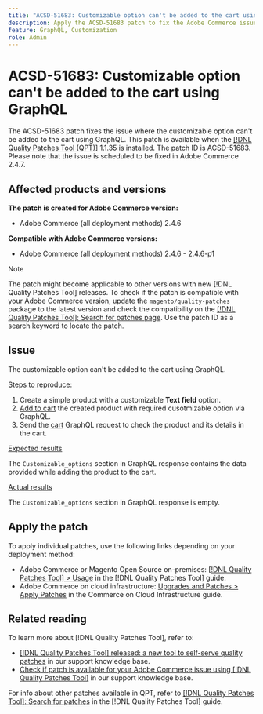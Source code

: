 ```yaml
---
title: "ACSD-51683: Customizable option can't be added to the cart using GraphQL"
description: Apply the ACSD-51683 patch to fix the Adobe Commerce issue where the customizable option can't be added to the cart using GraphQL.
feature: GraphQL, Customization
role: Admin
---
```

# ACSD-51683: Customizable option can't be added to the cart using GraphQL

The ACSD-51683 patch fixes the issue where the customizable option can't be added to the cart using GraphQL. This patch is available when the [[!DNL Quality Patches Tool (QPT)]](/help/announcements/adobe-commerce-announcements/magento-quality-patches-released-new-tool-to-self-serve-quality-patches.md) 1.1.35 is installed. The patch ID is ACSD-51683. Please note that the issue is scheduled to be fixed in Adobe Commerce 2.4.7.

## Affected products and versions

**The patch is created for Adobe Commerce version:**

* Adobe Commerce (all deployment methods) 2.4.6

**Compatible with Adobe Commerce versions:**

* Adobe Commerce (all deployment methods) 2.4.6 - 2.4.6-p1

>[!NOTE]
>
>The patch might become applicable to other versions with new [!DNL Quality Patches Tool] releases. To check if the patch is compatible with your Adobe Commerce version, update the `magento/quality-patches` package to the latest version and check the compatibility on the [[!DNL Quality Patches Tool]: Search for patches page](https://experienceleague.adobe.com/tools/commerce-quality-patches/index.html). Use the patch ID as a search keyword to locate the patch.

## Issue

The customizable option can't be added to the cart using GraphQL.

<u>Steps to reproduce</u>:

1. Create a simple product with a customizable **Text field** option.
1. [Add to cart](https://developer.adobe.com/commerce/webapi/graphql/tutorials/checkout/add-product-to-cart/) the created product with required cusotmizable option via GraphQL.
2. Send the [cart](https://developer.adobe.com/commerce/webapi/graphql/schema/cart/queries/cart/) GraphQL request to check the product and its details in the cart.

<u>Expected results</u>

The `Customizable_options` section in GraphQL response contains the data provided while adding the product to the cart.

<u>Actual results</u>

The `Customizable_options` section in GraphQL response is empty.

## Apply the patch

To apply individual patches, use the following links depending on your deployment method:

* Adobe Commerce or Magento Open Source on-premises: [[!DNL Quality Patches Tool] > Usage](<https://experienceleague.adobe.com/docs/commerce-operations/tools/quality-patches-tool/usage.html>) in the [!DNL Quality Patches Tool] guide.
* Adobe Commerce on cloud infrastructure: [Upgrades and Patches > Apply Patches](https://experienceleague.adobe.com/docs/commerce-cloud-service/user-guide/develop/upgrade/apply-patches.html) in the Commerce on Cloud Infrastructure guide.

## Related reading

To learn more about [!DNL Quality Patches Tool], refer to:

* [[!DNL Quality Patches Tool] released: a new tool to self-serve quality patches](/help/announcements/adobe-commerce-announcements/magento-quality-patches-released-new-tool-to-self-serve-quality-patches.md) in our support knowledge base.
* [Check if patch is available for your Adobe Commerce issue using [!DNL Quality Patches Tool]](/help/support-tools/patches-available-in-qpt-tool/check-patch-for-magento-issue-with-magento-quality-patches.md) in our support knowledge base.

For info about other patches available in QPT, refer to [[!DNL Quality Patches Tool]: Search for patches](<https://experienceleague.adobe.com/tools/commerce-quality-patches/index.html>) in the [!DNL Quality Patches Tool] guide.